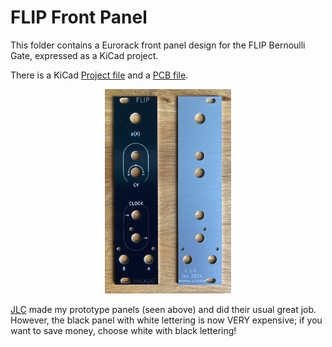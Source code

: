 # FLIP Front Panel

This folder contains a Eurorack front panel design for the FLIP Bernoulli Gate, expressed as a KiCad project.

There is a KiCad [Project file](https://github.com/m0xpd/FLIP/blob/main/Eurorack/Front%20Panel/Files/Flip%20Front%20Panel.kicad_pro) and a [PCB file](https://github.com/m0xpd/FLIP/blob/main/Eurorack/Front%20Panel/Files/Flip%20Front%20Panel.kicad_pcb). 

<p align='center'>
<img width=40%, src="https://github.com/m0xpd/FLIP/blob/main/Eurorack/Front%20Panel/Files/Flip%20Front%20Panel.jpg">
</p>

[JLC](https://jlcpcb.com/) made my prototype panels (seen above) and did their usual great job. However, the black panel with white lettering is now VERY expensive; if you want to save money, choose white with black lettering! 
